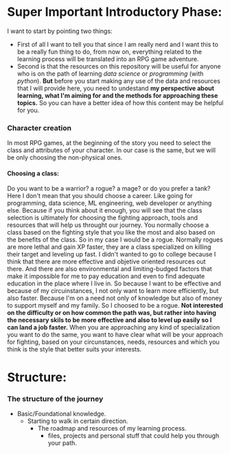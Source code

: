 # Super Important Introductory Phase:
I want to start by pointing two things:
* First of all I want to tell you that since I am really nerd and I want this to be a really fun thing to do, from now on, everything related to the learning process will be translated into an RPG game adventure.
* Second is that the resources on this repository will be useful for anyone who is on the path of learning *data science* or *programming* (with *python*). **But** before you start making any use of the data and resources that I will provide here, you need to undestand **my perspective about learning, what I'm aiming for and the methods for approaching these topics.** So you can have a better idea of how this content may be helpful for you.

### Character creation 
In most RPG games, at the beginning of the story you need to select the class and attributes of your character. In our case is the same, but we will be only choosing the non-physical ones.
#### Choosing a class: 
Do you want to be a warrior? a rogue? a mage? or do you prefer a tank? 
Here I don't mean that you should choose a career. Like going for programming, data science, ML engineering, web developer or anything     else. Because if you think about it enough, you will see that the class selection is ultimately for choosing the fighting approach, tools and resources that will help us throught our journey.
You normally choose a class based on the fighting style that you like the most and also based on the benefits of the class. So in my case I would be a rogue.
Normally rogues are more lethal and gain XP faster, they are a class specialized on killing their target and leveling up fast. 
I didn't wanted to go to college because I think that there are more effective and objetive oriented resources out there. And there are also environmental and limiting-budged factors that make it impossible for me to pay education and even to find adequate education in the place where I live in. 
So because I want to be effective and because of my circuinstances, I not only want to learn more efficiently, but also faster. Because I'm on a need not only of knowledge but also of money to support myself and my family.
So I choosed to be a rogue. **Not interested on the difficulty or on how common the path was, but rather into having the necessary skils to be more effective and also to level up easily so I can land a job faster.**
When you are approaching any kind of specialization you want to do the same, you want to have clear what will be your approach for fighting, based on your circunstances, needs, resources and which you think is the style that better suits your interests. 

# Structure:
### The structure of the journey
* Basic/Foundational knowledge.
  * Starting to walk in certain direction.
    * The roadmap and resources of my learning process.
      * files, projects and personal stuff that could help you through your path. 
